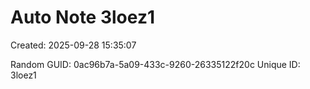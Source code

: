 ﻿# Auto Note 3loez1
Created: 2025-09-28 15:35:07

Random GUID: 0ac96b7a-5a09-433c-9260-26335122f20c
Unique ID: 3loez1
